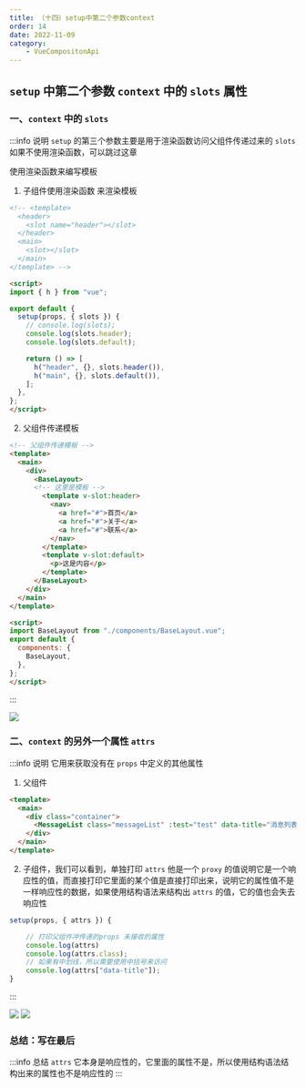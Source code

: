 ```yaml
---
title: （十四）setup中第二个参数context
order: 14
date: 2022-11-09
category:
    - VueCompositonApi
---
```


## `setup` 中第二个参数 `context` 中的 `slots` 属性
### 一、`context` 中的 `slots`
:::info 说明
`setup` 的第三个参数主要是用于渲染函数访问父组件传递过来的 `slots` 如果不使用渲染函数，可以跳过这章


使用渲染函数来编写模板
1. 子组件使用渲染函数 来渲染模板
```html
<!-- <template>
  <header>
    <slot name="header"></slot>
  </header>
  <main>
    <slot></slot>
  </main>
</template> -->

<script>
import { h } from "vue";

export default {
  setup(props, { slots }) {
    // console.log(slots);
    console.log(slots.header);
    console.log(slots.default);

    return () => [
      h("header", {}, slots.header()),
      h("main", {}, slots.default()),
    ];
  },
};
</script>
```

2. 父组件传递模板
```html
<!-- 父组件传递模板 -->
<template>
  <main>
    <div>
      <BaseLayout>
      <!-- 这里是模板 -->
        <template v-slot:header>
          <nav>
            <a href="#">首页</a>
            <a href="#">关于</a>
            <a href="#">联系</a>
          </nav>
        </template>
        <template v-slot:default>
          <p>这是内容</p>
        </template>
      </BaseLayout>
    </div>
  </main>
</template>

<script>
import BaseLayout from "./components/BaseLayout.vue";
export default {
  components: {
    BaseLayout,
  },
};
</script>
```
:::

![](https://image.zswei.xyz/img/202211091527444.png)


### 二、`context` 的另外一个属性 `attrs`
:::info 说明
它用来获取没有在  `props` 中定义的其他属性

1. 父组件
```html 
<template>
  <main>
    <div class="container">
      <MessageList class="messageList" :test="test" data-title="消息列表" />
    </div>
  </main>
</template>
```

2. 子组件，我们可以看到，单独打印 `attrs` 他是一个 `proxy` 的值说明它是一个响应性的值，而直接打印它里面的某个值是直接打印出来，说明它的属性值不是一样响应性的数据，如果使用结构语法来结构出 `attrs` 的值，它的值也会失去响应性
```js
setup(props, { attrs }) {

    // 打印父组件冲传递的props 未接收的属性
    console.log(attrs)
    console.log(attrs.class);
    // 如果有中划线，所以需要使用中括号来访问
    console.log(attrs["data-title"]);
}
```
:::

![](https://image.zswei.xyz/img/202211091538520.png)
![](https://image.zswei.xyz/img/202211091538242.png)


### 总结：写在最后
:::info 总结
`attrs` 它本身是响应性的，它里面的属性不是，所以使用结构语法结构出来的属性也不是响应性的
:::